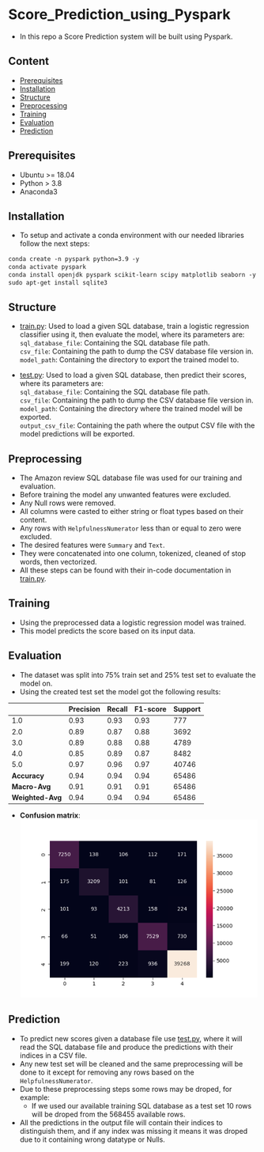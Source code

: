 # Score_Prediction_using_Pyspark
- In this repo a Score Prediction system will be built using Pyspark.

## Content
- [Prerequisites](#prerequisites)
- [Installation](#installation)
- [Structure](#structure)
- [Preprocessing](#preprocessing)
- [Training](#training)
- [Evaluation](#evaluation)
- [Prediction](#prediction)

## Prerequisites
- Ubuntu >= 18.04
- Python > 3.8
- Anaconda3

## Installation
- To setup and activate a conda environment with our needed libraries follow the next steps:
```
conda create -n pyspark python=3.9 -y
conda activate pyspark
conda install openjdk pyspark scikit-learn scipy matplotlib seaborn -y
sudo apt-get install sqlite3
```

## Structure
- [train.py](train.py): Used to load a given SQL database, train a logistic regression classifier using it, then evaluate the model, where its parameters are:            
`sql_database_file`: Containing the SQL database file path.                   
`csv_file`: Containing the path to dump the CSV database file version in.                  
`model_path`: Containing the directory to export the trained model to.                  

- [test.py](test.py): Used to load a given SQL database, then predict their scores, where its parameters are:                    
`sql_database_file`: Containing the SQL database file path.               
`csv_file`: Containing the path to dump the CSV database file version in.                
`model_path`: Containing the directory where the trained model will be exported.                
`output_csv_file`: Containing the path where the output CSV file with the model predictions will be exported.              

## Preprocessing
- The Amazon review SQL database file was used for our training and evaluation.
- Before training the model any unwanted features were excluded.
- Any Null rows were removed.
- All columns were casted to either string or float types based on their content.
- Any rows with `HelpfulnessNumerator` less than or equal to zero were excluded.
- The desired features were `Summary` and `Text`.
- They were concatenated into one column, tokenized, cleaned of stop words, then vectorized.
- All these steps can be found with their in-code documentation in [train.py](train.py).

## Training
- Using the preprocessed data a logistic regression model was trained.
- This model predicts the score based on its input data.

## Evaluation
- The dataset was split into 75% train set and 25% test set to evaluate the model on.
- Using the created test set the model got the following results:              

|  | **Precision** | **Recall** | **F1-score** | **Support** |
| ------ | ------ | ------ | ------ | ------ | 
| 1.0 | 0.93 | 0.93 | 0.93 | 777 |
| 2.0 | 0.89 | 0.87 | 0.88 | 3692 |
| 3.0 | 0.89 | 0.88 | 0.88 | 4789 |
| 4.0 | 0.85 | 0.89 | 0.87 | 8482 |
| 5.0 | 0.97 | 0.96 | 0.97 | 40746 |
| **Accuracy** | 0.94 | 0.94 | 0.94 | 65486 |
| **Macro-Avg** | 0.91 | 0.91 | 0.91 | 65486 |
| **Weighted-Avg** | 0.94 | 0.94 | 0.94 | 65486 |
- **Confusion matrix**:                        
![alt text](Confusion_matrix.png)

## Prediction
- To predict new scores given a database file use [test.py](test.py), where it will read the SQL database file and produce the predictions with their indices in a CSV file.
- Any new test set will be cleaned and the same preprocessing will be done to it except for removing any rows based on the `HelpfulnessNumerator`.
- Due to these preprocessing steps some rows may be droped, for example:
  - If we used our available training SQL database as a test set 10 rows will be droped from the 568455 available rows.
- All the predictions in the output file will contain their indices to distinguish them, and if any index was missing it means it was droped due to it containing wrong datatype or Nulls.





